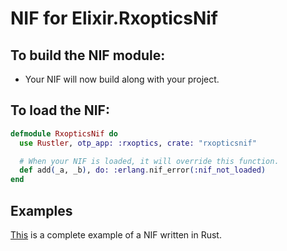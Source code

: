 # NIF for Elixir.RxopticsNif

## To build the NIF module:

- Your NIF will now build along with your project.

## To load the NIF:

```elixir
defmodule RxopticsNif do
  use Rustler, otp_app: :rxoptics, crate: "rxopticsnif"

  # When your NIF is loaded, it will override this function.
  def add(_a, _b), do: :erlang.nif_error(:nif_not_loaded)
end
```

## Examples

[This](https://github.com/rusterlium/NifIo) is a complete example of a NIF written in Rust.
